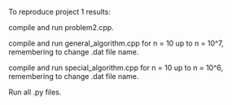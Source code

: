 To reproduce project 1 results:

compile and run problem2.cpp.

compile and run general_algorithm.cpp for n = 10 up to n = 10^7, remembering to change .dat file name.

compile and run special_algorithm.cpp for n = 10 up to n = 10^6, remembering to change .dat file name.

Run all .py files.